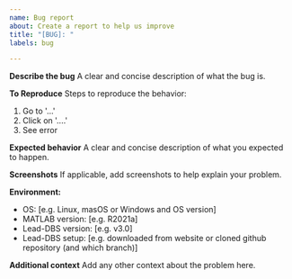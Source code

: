 ```yaml
---
name: Bug report
about: Create a report to help us improve
title: "[BUG]: "
labels: bug

---
```


**Describe the bug**
A clear and concise description of what the bug is.

**To Reproduce**
Steps to reproduce the behavior:
1. Go to '...'
2. Click on '....'
3. See error

**Expected behavior**
A clear and concise description of what you expected to happen.

**Screenshots**
If applicable, add screenshots to help explain your problem.

**Environment:**
 - OS: [e.g. Linux, masOS or Windows and OS version]
 - MATLAB version: [e.g. R2021a]
 - Lead-DBS version: [e.g. v3.0]
 - Lead-DBS setup: [e.g. downloaded from website or cloned github repository (and which branch)]

**Additional context**
Add any other context about the problem here.
